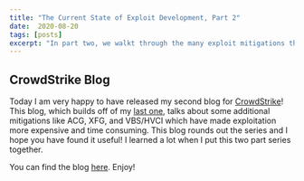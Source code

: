 ```yaml
---
title: "The Current State of Exploit Development, Part 2"
date:  2020-08-20
tags: [posts]
excerpt: "In part two, we walkt through the many exploit mitigations that Microsoft has put in place- include Page Table Randomization, Arbitrary Code Guard, and CET."
---
```

CrowdStrike Blog
---

Today I am very happy to have released my second blog for [CrowdStrike](https://crowdstrike.com)! This blog, which builds off of my [last one](https://www.crowdstrike.com/blog/state-of-exploit-development-part-1/), talks about some additional mitigations like ACG, XFG, and VBS/HVCI which have made exploitation more expensive and time consuming. This blog rounds out the series and I hope you have found it useful! I learned a lot when I put this two part series together.

You can find the blog [here](https://www.crowdstrike.com/blog/state-of-exploit-development-part-2/). Enjoy!

